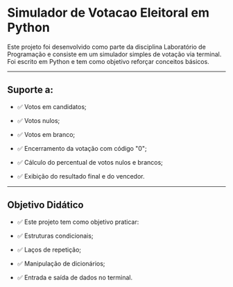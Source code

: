 # Simulador de Votacao Eleitoral em Python

Este projeto foi desenvolvido como parte da disciplina Laboratório de Programação e consiste em um simulador simples de votação via terminal.   
Foi escrito em Python e tem como objetivo reforçar conceitos básicos.

---

## Suporte a:

- ✅ Votos em candidatos;

- ✅ Votos nulos;

- ✅ Votos em branco;

- ✅ Encerramento da votação com código "0";

- ✅ Cálculo do percentual de votos nulos e brancos;

- ✅ Exibição do resultado final e do vencedor.

---

## Objetivo Didático

- ✅ Este projeto tem como objetivo praticar:

- ✅ Estruturas condicionais;

- ✅ Laços de repetição;

- ✅ Manipulação de dicionários;

- ✅ Entrada e saída de dados no terminal.
